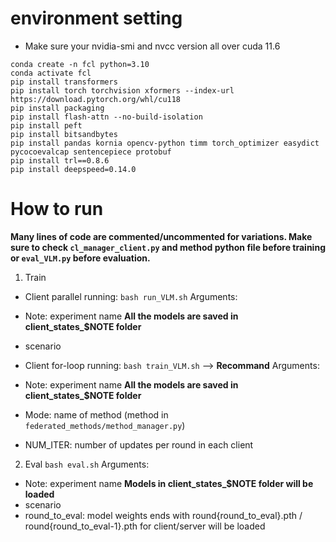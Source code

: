# environment setting
- Make sure your nvidia-smi and nvcc version all over cuda 11.6
```
conda create -n fcl python=3.10
conda activate fcl
pip install transformers
pip install torch torchvision xformers --index-url https://download.pytorch.org/whl/cu118
pip install packaging
pip install flash-attn --no-build-isolation
pip install peft
pip install bitsandbytes
pip install pandas kornia opencv-python timm torch_optimizer easydict pycocoevalcap sentencepiece protobuf
pip install trl==0.8.6
pip install deepspeed=0.14.0
```

# How to run
**Many lines of code are commented/uncommented for variations. Make sure to check `cl_manager_client.py` and method python file before training or `eval_VLM.py` before evaluation.**

1. Train
- Client parallel running: `bash run_VLM.sh`
Arguments:
- Note: experiment name **All the models are saved in client_states_$NOTE folder**
- scenario

- Client for-loop running: `bash train_VLM.sh` --> **Recommand**
Arguments:
- Note: experiment name **All the models are saved in client_states_$NOTE folder**
- Mode: name of method (method in `federated_methods/method_manager.py`)
- NUM_ITER: number of updates per round in each client


2. Eval
`bash eval.sh`
Arguments:
- Note: experiment name **Models in client_states_$NOTE folder will be loaded**
- scenario
- round_to_eval: model weights ends with round{round_to_eval}.pth / round{round_to_eval-1}.pth for client/server will be loaded
